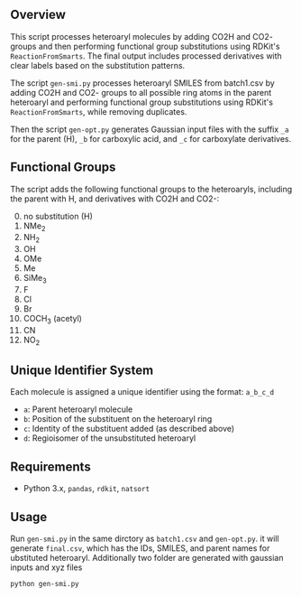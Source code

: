 ## Overview

This script processes heteroaryl molecules by adding CO2H and CO2- groups and then performing functional group substitutions using RDKit's `ReactionFromSmarts`. The final output includes processed derivatives with clear labels based on the substitution patterns.

The script `gen-smi.py` processes heteroaryl SMILES from batch1.csv by adding CO2H and CO2- groups to all possible ring atoms in the parent heteroaryl and performing functional group substitutions using RDKit's `ReactionFromSmarts`, while removing duplicates. 

Then the script `gen-opt.py` generates Gaussian input files with the suffix `_a` for the parent (H), `_b` for carboxylic acid, and `_c` for carboxylate derivatives.

## Functional Groups

The script adds the following functional groups to the heteroaryls, including the parent with H, and derivatives with CO2H and CO2-:

0.  no substitution (H) 
1.  NMe<sub>2</sub>  
2.  NH<sub>2</sub>  
3.  OH  
4.  OMe  
5.  Me  
6.  SiMe<sub>3</sub>  
7.  F  
8.  Cl  
9.  Br  
10. COCH<sub>3</sub> (acetyl)
11. CN  
12. NO<sub>2</sub>

## Unique Identifier System

Each molecule is assigned a unique identifier using the format: `a_b_c_d`

- `a`: Parent heteroaryl molecule
- `b`: Position of the substituent on the heteroaryl ring
- `c`: Identity of the substituent added (as described above)
- `d`: Regioisomer of the unsubstituted heteroaryl

## Requirements

- Python 3.x, `pandas`, `rdkit`, `natsort`

## Usage

Run `gen-smi.py` in the same dirctory as `batch1.csv` and `gen-opt.py`. it will generate `final.csv`, which has the IDs, SMILES, and parent names for ubstituted heteroaryl. Additionally two folder are generated with gaussian inputs and xyz files

   ```bash
   python gen-smi.py